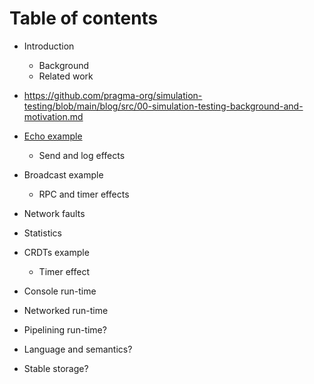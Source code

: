 # Table of contents

* Introduction
  - Background
  - Related work
* https://github.com/pragma-org/simulation-testing/blob/main/blog/src/00-simulation-testing-background-and-motivation.md

* [Echo
  example](https://github.com/pragma-org/simulation-testing/blob/main/blog/src/02-maelstrom-testing-echo-example.md)
  - Send and log effects

* Broadcast example
  - RPC and timer effects

* Network faults

* Statistics

* CRDTs example 
  - Timer effect

* Console run-time

* Networked run-time
* Pipelining run-time?

* Language and semantics?

* Stable storage?

